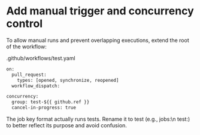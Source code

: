 # Add manual trigger and concurrency control

To allow manual runs and prevent overlapping executions, extend the root of the workflow:

.github/workflows/test.yaml

```diff
on:
  pull_request:
    types: [opened, synchronize, reopened]
  workflow_dispatch:

concurrency:
  group: test-${{ github.ref }}
  cancel-in-progress: true
```

The job key format actually runs tests. Rename it to test (e.g., jobs:\n  test:) to better reflect its purpose and avoid confusion.
